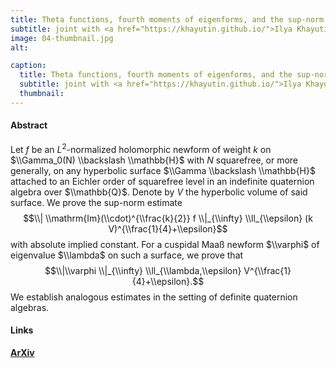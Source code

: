 ```yaml
---
title: Theta functions, fourth moments of eigenforms, and the sup-norm problem II
subtitle: joint with <a href="https://khayutin.github.io/">Ilya Khayutin</a> and <a href="https://pure.au.dk/portal/en/paul.nelson@math.au.dk">Paul D. Nelson</a>.
image: 04-thumbnail.jpg
alt:

caption:
  title: Theta functions, fourth moments of eigenforms, and the sup-norm problem II
  subtitle: joint with <a href="https://khayutin.github.io/">Ilya Khayutin</a> and <a href="https://pure.au.dk/portal/en/paul.nelson@math.au.dk">Paul D. Nelson</a>.
  thumbnail:
---
```


#### Abstract
Let $f$ be an $L^2$-normalized holomorphic newform of weight $k$ on $\\Gamma_0(N) \\backslash \\mathbb{H}$ with $N$ squarefree, or more generally, on any hyperbolic surface $\\Gamma \\backslash \\mathbb{H}$ attached to an Eichler order of squarefree level in an indefinite quaternion algebra over $\\mathbb{Q}$. Denote by $V$ the hyperbolic volume of said surface.  We prove the sup-norm estimate $$\\| \\mathrm{Im}(\\cdot)^{\\frac{k}{2}} f \\|_{\\infty} \\ll_{\\epsilon} (k V)^{\\frac{1}{4}+\\epsilon}$$  with absolute implied constant. For a cuspidal Maaß newform $\\varphi$ of eigenvalue $\\lambda$ on such a surface, we prove that $$\\|\\varphi \\|_{\\infty} \\ll_{\\lambda,\\epsilon} V^{\\frac{1}{4}+\\epsilon}.$$ We establish analogous estimates in the setting of definite quaternion algebras.

#### Links
**[ArXiv](https://arxiv.org/abs/2207.12351)**
